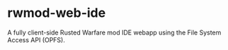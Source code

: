 # rwmod-web-ide
A fully client-side Rusted Warfare mod IDE webapp using the File System Access API (OPFS).
